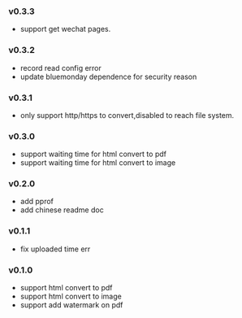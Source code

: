 ### v0.3.3
- support get wechat pages.
### v0.3.2
- record read config error 
- update bluemonday dependence for security reason
### v0.3.1
- only support http/https to convert,disabled to reach file system.
### v0.3.0
- support waiting time for html convert to pdf
- support waiting time for html convert to image
### v0.2.0
- add pprof
- add chinese readme doc
### v0.1.1
- fix uploaded time err
### v0.1.0
- support html convert to pdf
- support html convert to image
- support add watermark on pdf
